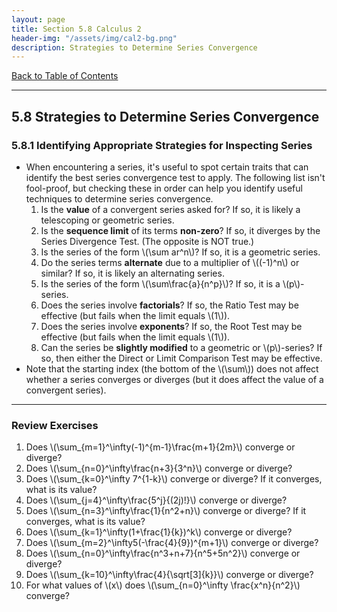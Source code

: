 ```yaml
---
layout: page
title: Section 5.8 Calculus 2
header-img: "/assets/img/cal2-bg.png"
description: Strategies to Determine Series Convergence
---
```


[Back to Table of Contents](../..)

---

## 5.8 Strategies to Determine Series Convergence


### 5.8.1 Identifying Appropriate Strategies for Inspecting Series

- When encountering a series, it's useful to spot
  certain traits that can identify the best series convergence test
  to apply. The following list isn't fool-proof, but checking these
  in order can help you identify useful techniques to determine series
  convergence.
    1. Is the **value** of a convergent series asked for? If so, it
       is likely a telescoping or geometric series.
    1. Is the **sequence limit** of its terms **non-zero**? If so,
       it diverges by the Series Divergence Test. (The opposite is NOT true.)
    1. Is the series of the form \\(\sum ar^n\\)? If so, it is a geometric
       series.
    1. Do the series terms **alternate** due to a multiplier of \\((-1)^n\\)
       or similar? If so, it is likely an alternating series.
    1. Is the series of the form \\(\sum\frac{a}{n^p}\\)? If so, it is a
       \\(p\\)-series.
    1. Does the series involve **factorials**? If so, the Ratio Test
       may be effective (but fails when the limit equals \\(1\\)).
    1. Does the series involve **exponents**? If so, the Root Test
       may be effective (but fails when the limit equals \\(1\\)).
    1. Can the series be **slightly modified** to a geometric or \\(p\\)-series?
       If so, then either the Direct or Limit Comparison Test may be effective.
- Note that the starting index (the bottom of the \\(\sum\\)) does not affect
  whether a series converges or diverges (but it does affect the value of a
  convergent series).

---

### Review Exercises

1. Does \\(\sum_{m=1}^\infty(-1)^{m-1}\frac{m+1}{2m}\\) converge or diverge?
1. Does \\(\sum_{n=0}^\infty\frac{n+3}{3^n}\\) converge or diverge?
1. Does \\(\sum_{k=0}^\infty 7^{1-k}\\) converge or diverge? If it converges,
   what is its value?
1. Does \\(\sum_{j=4}^\infty\frac{5^j}{(2j)!}\\) converge or diverge?
1. Does \\(\sum_{n=3}^\infty\frac{1}{n^2+n}\\) converge or diverge?
   If it converges, what is its value?
1. Does \\(\sum_{k=1}^\infty(1+\frac{1}{k})^k\\) converge or diverge?
1. Does \\(\sum_{m=2}^\infty5(-\frac{4}{9})^{m+1}\\) converge or diverge?
1. Does \\(\sum_{n=0}^\infty\frac{n^3+n+7}{n^5+5n^2}\\) converge or diverge?
1. Does \\(\sum_{k=10}^\infty\frac{4}{\sqrt[3]{k}}\\) converge or diverge?
1. For what values of \\(x\\) does
   \\(\sum_{n=0}^\infty \frac{x^n}{n^2}\\) converge?
